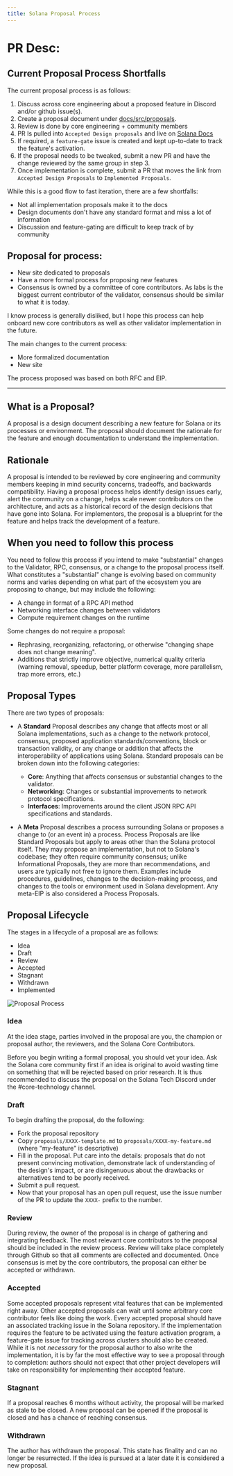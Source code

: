 ```yaml
---
title: Solana Proposal Process
---
```


# PR Desc:

## Current Proposal Process Shortfalls

The current proposal process is as follows:

1. Discuss across core engineering about a proposed feature in Discord and/or
github issue(s).
2. Create a proposal document under
[docs/src/proposals](https://github.com/solana-labs/solana/tree/master/docs/src/proposals).
3. Review is done by core engineering + community members
4. PR Is pulled into `Accepted Design proposals` and live on [Solana
Docs](https://docs.solana.com/proposals/accepted-design-proposals)
5. If required, a `feature-gate` issue is created and kept up-to-date to track
the feature's activation.
6. If the proposal needs to be tweaked, submit a new PR and have the change
reviewed by the same group in step 3.
7. Once implementation is complete, submit a PR that moves the link from
`Accepted Design Proposals` to `Implemented Proposals`.

While this is a good flow to fast iteration, there are a few shortfalls:

- Not all implementation proposals make it to the docs
- Design documents don't have any standard format and miss a lot of information
- Discussion and feature-gating are difficult to keep track of by community

## Proposal for process:

- New site dedicated to proposals
- Have a more formal process for proposing new features
- Consensus is owned by a committee of core contributors. As labs is the
biggest current contributor of the validator, consensus should be similar to
what it is today.

I know process is generally disliked, but I hope this process can help onboard
new core contributors as well as other validator implementation in the future.

The main changes to the current process:

- More formalized documentation
- New site

The process proposed was based on both RFC and EIP.

---

## What is a Proposal?

A proposal is a design document describing a new feature for Solana or its
processes or environment. The proposal should document the rationale for the
feature and enough documentation to understand the implementation.

## Rationale

A proposal is intended to be reviewed by core engineering and community members
keeping in mind security concerns, tradeoffs, and backwards compatibility.
Having a proposal process helps identify design issues early, alert the
community on a change, helps scale newer contributors on the architecture, and
acts as a historical record of the design decisions that have gone into Solana.
For implementors, the proposal is a blueprint for the feature and helps track
the development of a feature.

## When you need to follow this process

You need to follow this process if you intend to make "substantial" changes to
the Validator, RPC, consensus, or a change to the proposal process itself. What
constitutes a "substantial" change is evolving based on community norms and
varies depending on what part of the ecosystem you are proposing to change, but
may include the following:

- A change in format of a RPC API method
- Networking interface changes between validators
- Compute requirement changes on the runtime

Some changes do not require a proposal:

- Rephrasing, reorganizing, refactoring, or otherwise "changing shape does not
change meaning".
- Additions that strictly improve objective, numerical quality criteria
(warning removal, speedup, better platform coverage, more parallelism, trap
more errors, etc.)

## Proposal Types

There are two types of proposals:

- A **Standard** Proposal describes any change that affects most or all Solana
implementations, such as a change to the network protocol, consensus, proposed
application standards/conventions, block or transaction validity, or any change
or addition that affects the interoperability of applications using Solana.
Standard proposals can be broken down into the following categories:

  - **Core**: Anything that affects consensus or substantial changes to the
validator.
  - **Networking**: Changes or substantial improvements to network protocol
specifications.
  - **Interfaces**: Improvements around the client JSON RPC API specifications
and standards. 

- A **Meta** Proposal describes a process surrounding Solana or proposes a
change to (or an event in) a process. Process Proposals are like Standard
Proposals but apply to areas other than the Solana protocol itself. They may
propose an implementation, but not to Solana's codebase; they often require
community consensus; unlike Informational Proposals, they are more than
recommendations, and users are typically not free to ignore them. Examples
include procedures, guidelines, changes to the decision-making process, and
changes to the tools or environment used in Solana development. Any meta-EIP is
also considered a Process Proposals.

## Proposal Lifecycle

The stages in a lifecycle of a proposal are as follows:

- Idea
- Draft
- Review
- Accepted
- Stagnant
- Withdrawn
- Implemented

![Proposal Process](../resources/proposal-process.png "Proposal Process")

### Idea

At the idea stage, parties involved in the proposal are you, the champion or
proposal author, the reviewers, and the Solana Core Contributors.

Before you begin writing a formal proposal, you should vet your idea. Ask the
Solana core community first if an idea is original to avoid wasting time on
something that will be rejected based on prior research. It is thus recommended
to discuss the proposal on the Solana Tech Discord under the #core-technology
channel.

### Draft

To begin drafting the proposal, do the following:

- Fork the proposal repository
- Copy `proposals/XXXX-template.md` to `proposals/XXXX-my-feature.md` (where
"my-feature" is descriptive)
- Fill in the proposal. Put care into the details: proposals that do not
present convincing motivation, demonstrate lack of understanding of the
design's impact, or are disingenuous about the drawbacks or alternatives tend
to be poorly received.
- Submit a pull request.
- Now that your proposal has an open pull request, use the issue number of the
PR to update the `XXXX-` prefix to the number.

### Review

During review, the owner of the proposal is in charge of gathering and
integrating feedback. The most relevant core contributors to the proposal
should be included in the review process. Review will take place completely
through Github so that all comments are collected and documented. Once
consensus is met by the core contributors, the proposal can either be accepted
or withdrawn.

### Accepted

Some accepted proposals represent vital features that can be implemented right
away. Other accepted proposals can wait until some arbitrary core contributor
feels like doing the work. Every accepted proposal should have an associated
tracking issue in the Solana repository. If the implementation requires the
feature to be activated using the feature activation program, a feature-gate
issue for tracking across clusters should also be created. While it is not
*necessary* for the proposal author to also write the implementation, it is by
far the most effective way to see a proposal through to completion: authors
should not expect that other project developers will take on responsibility for
implementing their accepted feature.

### Stagnant

If a proposal reaches 6 months without activity, the proposal will be
marked as stale to be closed. A new proposal can be opened if the proposal is
closed and has a chance of reaching consensus.

### Withdrawn

The author has withdrawn the proposal. This state has finality and can no
longer be resurrected. If the idea is pursued at a later date it is considered
a new proposal.

